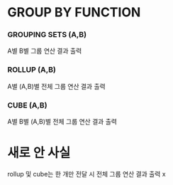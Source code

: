 # GROUP BY FUNCTION
### GROUPING SETS (A,B)
A별 B별 그룹 연산 결과 출력
### ROLLUP (A,B)
A별 (A,B)별 전체 그룹 연산 결과 출력
### CUBE (A,B)
A별 B별 (A,B)별 전체 그룹 연산 결과 출력







# 새로 안 사실
rollup 및 cube는 한 개만 전달 시 전체 그룹 연산 결과 출력 x

